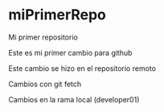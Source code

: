 # miPrimerRepo
Mi primer repositorio

Este es mi primer cambio para github

Este cambio se hizo en el repositorio remoto

Cambios con git fetch 

Cambios en la rama local (developer01)
